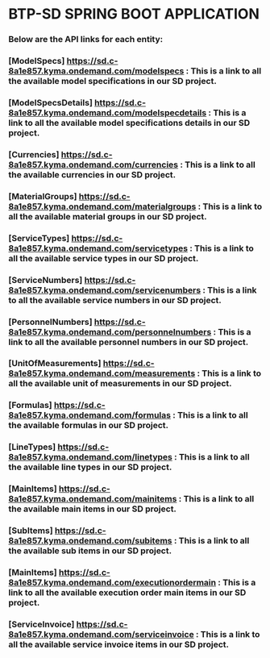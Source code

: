 # **BTP-SD SPRING BOOT APPLICATION**

### Below are the API links for each entity:

### [ModelSpecs] https://sd.c-8a1e857.kyma.ondemand.com/modelspecs               : This is a link to all the available model specifications in our SD project.
### [ModelSpecsDetails] https://sd.c-8a1e857.kyma.ondemand.com/modelspecdetails  : This is a link to all the available model specifications details in our SD project.
### [Currencies] https://sd.c-8a1e857.kyma.ondemand.com/currencies               : This is a link to all the available currencies in our SD project. 
### [MaterialGroups] https://sd.c-8a1e857.kyma.ondemand.com/materialgroups       : This is a link to all the available material groups in our SD project.
### [ServiceTypes] https://sd.c-8a1e857.kyma.ondemand.com/servicetypes           : This is a link to all the available service types in our SD project.
### [ServiceNumbers] https://sd.c-8a1e857.kyma.ondemand.com/servicenumbers       : This is a link to all the available service numbers in our SD project.
### [PersonnelNumbers] https://sd.c-8a1e857.kyma.ondemand.com/personnelnumbers   : This is a link to all the available personnel numbers in our SD project.
### [UnitOfMeasurements] https://sd.c-8a1e857.kyma.ondemand.com/measurements     : This is a link to all the available unit of measurements in our SD project.
### [Formulas] https://sd.c-8a1e857.kyma.ondemand.com/formulas                   : This is a link to all the available formulas in our SD project.
### [LineTypes] https://sd.c-8a1e857.kyma.ondemand.com/linetypes                 : This is a link to all the available line types in our SD project.
### [MainItems] https://sd.c-8a1e857.kyma.ondemand.com/mainitems                 : This is a link to all the available main items in our SD project.
### [SubItems] https://sd.c-8a1e857.kyma.ondemand.com/subitems                   : This is a link to all the available sub items in our SD project.
### [MainItems] https://sd.c-8a1e857.kyma.ondemand.com/executionordermain        : This is a link to all the available execution order main items in our SD project.
### [ServiceInvoice] https://sd.c-8a1e857.kyma.ondemand.com/serviceinvoice       : This is a link to all the available service invoice items in our SD project.
